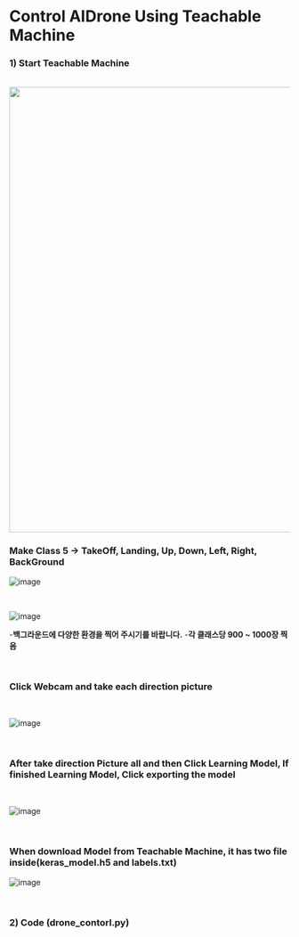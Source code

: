 
# Control AIDrone Using Teachable Machine

### 1) Start Teachable Machine

<br/>

<img src="https://github.com/user-attachments/assets/766422b4-08dc-457e-94e9-928b495263ae" width="800">

<br/>

###  Make Class 5  -> TakeOff, Landing, Up, Down, Left, Right, BackGround

![image](https://user-images.githubusercontent.com/122161666/227949247-011c49d0-adc2-4404-80d6-54166aa11d8a.png)

<br/>

![image](https://github.com/user-attachments/assets/30981099-0b05-4b15-9b09-4f39283ac3f7)

-**백그라운드에 다양한 환경을 찍어 주시기를 바랍니다.**
-**각 클래스당 900 ~ 1000장 찍음**

<br/>

### Click Webcam and  take each direction picture 

<br/>

![image](https://user-images.githubusercontent.com/122161666/227951687-8ba27cc2-316e-4195-a122-307612070b67.png)

<br/>

### After take direction Picture all and then Click Learning Model, If finished Learning Model, Click exporting the model 

<br/>

![image](https://user-images.githubusercontent.com/122161666/227953634-227318ce-7fee-40fe-a35e-26b4e10d64fd.png)

<br/>

### When download Model from Teachable Machine, it has two file inside(keras_model.h5 and labels.txt)

![image](https://user-images.githubusercontent.com/122161666/227954798-0ae30563-d60e-4185-822b-485fd7caf546.png)

<br/>

### 2)  Code (drone_contorl.py)

  
